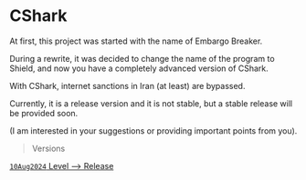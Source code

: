# CShark

At first, this project was started with the name of Embargo Breaker.

During a rewrite, it was decided to change the name of the program to Shield, and now you have a completely advanced version of CShark.

With CShark, internet sanctions in Iran (at least) are bypassed. 

Currently, it is a release version and it is not stable, but a stable release will be provided soon. 

(I am interested in your suggestions or providing important points from you).

> Versions

[`10Aug2024` Level --> Release](https://github.com/b-daarr/CShark/tree/main/CShark)
